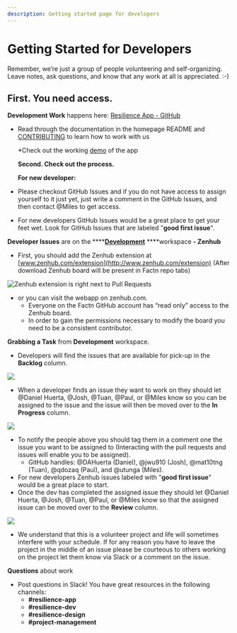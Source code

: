 ```yaml
---
description: Getting started page for developers
---
```


# Getting Started for Developers

Remember, we’re just a group of people volunteering and self-organizing. Leave notes, ask questions, and know that any work at all is appreciated. :-\)

## First. You need access.

**Development Work** happens here: [Resilience App - GitHub](https://github.com/factn/resilience-app)

* Read through the documentation in the homepage README and [CONTRIBUTING](https://github.com/factn/resilience-app/blob/master/CONTRIBUTING.md) to learn how to work with us

  \*Check out the working [demo](https://mutualaidworld-frontend.herokuapp.com/) of the app

  **Second. Check out the process.**

  **For new developer:**

* Please checkout GitHub Issues and if you do not have access to assign yourself to it just yet, just write a comment in the GitHub Issues, and then contact @Miles to get access.
* For new developers GitHub Issues would be a great place to get your feet wet.  Look for GitHub Issues that are labeled "**good first issue**".

**Developer Issues** are on the ****[**Development**](https://app.zenhub.com/workspaces/development-5ebdc0f6f820682b5eeccf1f/board?repos=248103592) ****workspace **- Zenhub**

* First, you should add the Zenhub extension at [www.zenhub.com/extension](http://www.zenhub.com/extension) \(After download Zenhub board will be present in Factn repo tabs\) 

![Zenhub extension is right next to Pull Requests](../.gitbook/assets/screen-shot-2020-05-20-at-12.58.31-pm.png)

* or you can visit the webapp on zenhub.com.
  * Everyone on the Factn GitHub account has “read only” access to the Zenhub board.
  * In order to gain the permissions necessary to modify the board you need to be a consistent contributor.

**Grabbing a Task** from **Development** workspace.

* Developers will find the issues that are available for pick-up in the **Backlog** column. 

![](../.gitbook/assets/screen-shot-2020-05-20-at-1.22.20-pm.png) 

* When a developer finds an issue they want to work on they should let @Daniel Huerta, @Josh, @Tuan, @Paul, or @Miles know so you can be assigned to the issue and the issue will then be moved over to the **In Progress** column.

![](../.gitbook/assets/screen-shot-2020-05-20-at-1.23.43-pm.png) 

* To notify the people above you should tag them in a comment one the issue you want to be assigned to \(Interacting with the pull requests and issues will enable you to be assigned\).
  * GitHub handles: @DAHuerta \(Daniel\), @jwu910 \(Josh\), @mat10tng \(Tuan\), @qdozaq \(Paul\), and @utunga \(Miles\).
* For new developers Zenhub issues labeled with "**good first issue**" would be a great place to start.
* Once the dev has completed the assigned issue they should let @Daniel Huerta, @Josh, @Tuan, @Paul, or @Miles know so that the assigned issue can be moved over to the **Review** column.

![](../.gitbook/assets/screen-shot-2020-05-20-at-1.40.34-pm.png) 

* We understand that this is a volunteer project and life will sometimes interfere with your schedule.  If for any reason you have to leave the project in the middle of an issue please be courteous to others working on the project let them know via Slack or a comment on the issue.

**Questions** about work

* Post questions in Slack! You have great resources in the following channels:
  * **\#resilience-app**
  * **\#resilience-dev**
  * **\#resilience-design**
  * **\#project-management**

